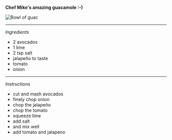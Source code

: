 **Chef Mike's amazing guacamole :-)**

![Bowl of guac](https://upload.wikimedia.org/wikipedia/commons/e/ed/Guacamole_avocados.jpg)

* **

_Ingredients_

   - 2 avocados
   - 1 lime
   -  2 tsp salt
   - jalapeño to taste
   - tomato
   - onion

* **
*Instructions*

   - cut and mash avocados
   - finely chop onion
   - chop the jalapeño
   - chop the tomato
   - squeeze lime
   - add salt
   - and mix well
   - add tomato and jalapeno 
